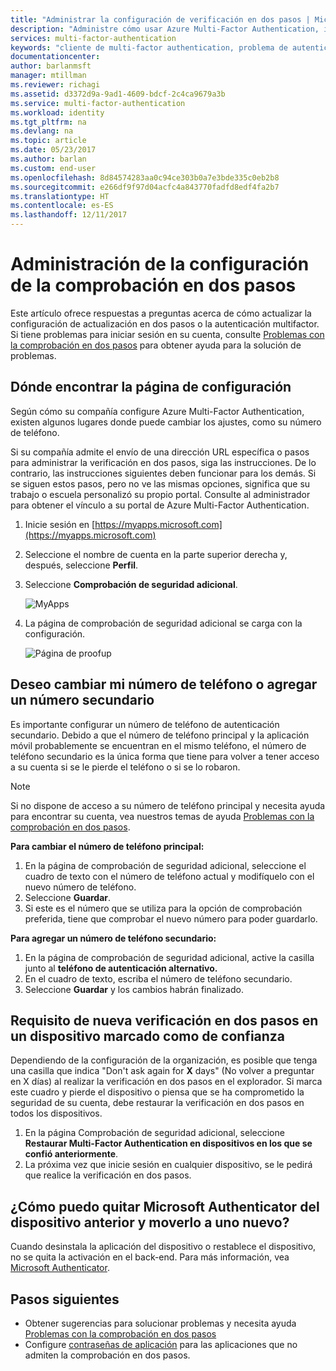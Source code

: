 ```yaml
---
title: "Administrar la configuración de verificación en dos pasos | Microsoft Docs"
description: "Administre cómo usar Azure Multi-Factor Authentication, incluida la modificación de la información de contacto o la configuración de los dispositivos."
services: multi-factor-authentication
keywords: "cliente de multi-factor authentication, problema de autenticación, identificador de correlación"
documentationcenter: 
author: barlanmsft
manager: mtillman
ms.reviewer: richagi
ms.assetid: d3372d9a-9ad1-4609-bdcf-2c4ca9679a3b
ms.service: multi-factor-authentication
ms.workload: identity
ms.tgt_pltfrm: na
ms.devlang: na
ms.topic: article
ms.date: 05/23/2017
ms.author: barlan
ms.custom: end-user
ms.openlocfilehash: 8d84574283aa0c94ce303b0a7e3bde335c0eb2b8
ms.sourcegitcommit: e266df9f97d04acfc4a843770fadfd8edf4fa2b7
ms.translationtype: HT
ms.contentlocale: es-ES
ms.lasthandoff: 12/11/2017
---
```

# <a name="manage-your-settings-for-two-step-verification"></a>Administración de la configuración de la comprobación en dos pasos
Este artículo ofrece respuestas a preguntas acerca de cómo actualizar la configuración de actualización en dos pasos o la autenticación multifactor. Si tiene problemas para iniciar sesión en su cuenta, consulte [Problemas con la comprobación en dos pasos](multi-factor-authentication-end-user-troubleshoot.md) para obtener ayuda para la solución de problemas.

## <a name="where-to-find-the-settings-page"></a>Dónde encontrar la página de configuración
Según cómo su compañía configure Azure Multi-Factor Authentication, existen algunos lugares donde puede cambiar los ajustes, como su número de teléfono.

Si su compañía admite el envío de una dirección URL específica o pasos para administrar la verificación en dos pasos, siga las instrucciones. De lo contrario, las instrucciones siguientes deben funcionar para los demás. Si se siguen estos pasos, pero no ve las mismas opciones, significa que su trabajo o escuela personalizó su propio portal. Consulte al administrador para obtener el vínculo a su portal de Azure Multi-Factor Authentication.

1. Inicie sesión en [https://myapps.microsoft.com](https://myapps.microsoft.com)  
2. Seleccione el nombre de cuenta en la parte superior derecha y, después, seleccione **Perfil**.  
3. Seleccione **Comprobación de seguridad adicional**.  

    ![MyApps](./media/multi-factor-authentication-end-user-manage/myapps1.png)
4. La página de comprobación de seguridad adicional se carga con la configuración.

    ![Página de proofup](./media/multi-factor-authentication-end-user-manage/proofup.png)

## <a name="i-want-to-change-my-phone-number-or-add-a-secondary-number"></a>Deseo cambiar mi número de teléfono o agregar un número secundario
Es importante configurar un número de teléfono de autenticación secundario.  Debido a que el número de teléfono principal y la aplicación móvil probablemente se encuentran en el mismo teléfono, el número de teléfono secundario es la única forma que tiene para volver a tener acceso a su cuenta si se le pierde el teléfono o si se lo robaron.

> [!NOTE]
> Si no dispone de acceso a su número de teléfono principal y necesita ayuda para encontrar su cuenta, vea nuestros temas de ayuda [Problemas con la comprobación en dos pasos](multi-factor-authentication-end-user-troubleshoot.md).  

**Para cambiar el número de teléfono principal:**  

1. En la página de comprobación de seguridad adicional, seleccione el cuadro de texto con el número de teléfono actual y modifíquelo con el nuevo número de teléfono.  
2. Seleccione **Guardar**.  
3. Si este es el número que se utiliza para la opción de comprobación preferida, tiene que comprobar el nuevo número para poder guardarlo.  

**Para agregar un número de teléfono secundario:**  

1. En la página de comprobación de seguridad adicional, active la casilla junto al **teléfono de autenticación alternativo.**  
2. En el cuadro de texto, escriba el número de teléfono secundario.  
3. Seleccione **Guardar** y los cambios habrán finalizado.  

## <a name="require-two-step-verification-again-on-a-device-youve-marked-as-trusted"></a>Requisito de nueva verificación en dos pasos en un dispositivo marcado como de confianza

Dependiendo de la configuración de la organización, es posible que tenga una casilla que indica "Don't ask again for **X** days" (No volver a preguntar en X días) al realizar la verificación en dos pasos en el explorador. Si marca este cuadro y pierde el dispositivo o piensa que se ha comprometido la seguridad de su cuenta, debe restaurar la verificación en dos pasos en todos los dispositivos.

1. En la página Comprobación de seguridad adicional, seleccione **Restaurar Multi-Factor Authentication en dispositivos en los que se confió anteriormente**.
2. La próxima vez que inicie sesión en cualquier dispositivo, se le pedirá que realice la verificación en dos pasos.

## <a name="how-do-i-clean-up-microsoft-authenticator-from-my-old-device-and-move-to-a-new-one"></a>¿Cómo puedo quitar Microsoft Authenticator del dispositivo anterior y moverlo a uno nuevo?
Cuando desinstala la aplicación del dispositivo o restablece el dispositivo, no se quita la activación en el back-end. Para más información, vea [Microsoft Authenticator](microsoft-authenticator-app-how-to.md).

## <a name="next-steps"></a>Pasos siguientes
* Obtener sugerencias para solucionar problemas y necesita ayuda [Problemas con la comprobación en dos pasos](multi-factor-authentication-end-user-troubleshoot.md)
* Configure [contraseñas de aplicación](multi-factor-authentication-end-user-app-passwords.md) para las aplicaciones que no admiten la comprobación en dos pasos.
